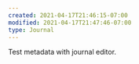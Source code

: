 ```yaml
---
created: 2021-04-17T21:46:15-07:00
modified: 2021-04-17T21:47:46-07:00
type: Journal
---
```


Test metadata with journal editor.